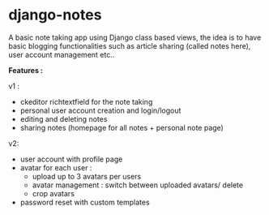 # django-notes
A basic note taking app using Django class based views, the idea is to have basic blogging functionalities such as article sharing (called notes here), user account management etc..

**Features :**

v1 :
  - ckeditor richtextfield for the note taking
  - personal user account creation and login/logout
  - editing and deleting notes
  - sharing notes (homepage for all notes + personal note page)

v2:
  - user account with profile page
  - avatar for each user :
    - upload up to 3 avatars per users
    - avatar management : switch between uploaded avatars/ delete
    - crop avatars
  - password reset with custom templates

